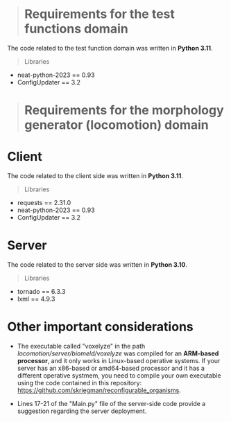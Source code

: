 > # **Requirements for the test functions domain**

The code related to the test function domain was written in **Python 3.11**.

> Libraries
* neat-python-2023 == 0.93
* ConfigUpdater == 3.2
  
> # Requirements for the morphology generator (locomotion) domain

# Client

The code related to the client side was written in **Python 3.11**.

> Libraries
* requests == 2.31.0
* neat-python-2023 == 0.93
* ConfigUpdater == 3.2

# Server

The code related to the server side was written in **Python 3.10**.

> Libraries
* tornado == 6.3.3 
* lxml == 4.9.3

# Other important considerations

* The executable called "voxelyze" in the path _locomotion/server/biomeld/voxelyze_ was compiled for an **ARM-based processor**, and it only works in Linux-based operative systems. If your server has an x86-based or amd64-based processor and it has a different operative systmem, you need to compile your own executable using the code contained in this repository:
   https://github.com/skriegman/reconfigurable_organisms.
  
* Lines 17-21 of the "Main.py" file of the server-side code provide a suggestion regarding the server deployment.
